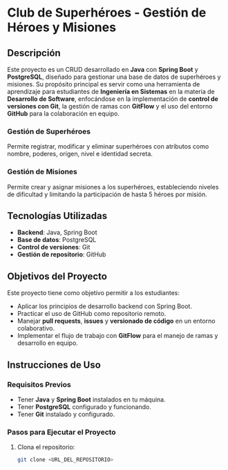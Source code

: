 # Club de Superhéroes - Gestión de Héroes y Misiones

## Descripción

Este proyecto es un CRUD desarrollado en **Java** con **Spring Boot** y **PostgreSQL**, diseñado para gestionar una base de datos de superhéroes y misiones. Su propósito principal es servir como una herramienta de aprendizaje para estudiantes de **Ingeniería en Sistemas** en la materia de **Desarrollo de Software**, enfocándose en la implementación de **control de versiones con Git**, la gestión de ramas con **GitFlow** y el uso del entorno **GitHub** para la colaboración en equipo.

### Gestión de Superhéroes
Permite registrar, modificar y eliminar superhéroes con atributos como nombre, poderes, origen, nivel e identidad secreta.

### Gestión de Misiones
Permite crear y asignar misiones a los superhéroes, estableciendo niveles de dificultad y limitando la participación de hasta 5 héroes por misión.

## Tecnologías Utilizadas
- **Backend**: Java, Spring Boot
- **Base de datos**: PostgreSQL
- **Control de versiones**: Git
- **Gestión de repositorio**: GitHub

## Objetivos del Proyecto
Este proyecto tiene como objetivo permitir a los estudiantes:
- Aplicar los principios de desarrollo backend con Spring Boot.
- Practicar el uso de GitHub como repositorio remoto.
- Manejar **pull requests**, **issues** y **versionado de código** en un entorno colaborativo.
- Implementar el flujo de trabajo con **GitFlow** para el manejo de ramas y desarrollo en equipo.

## Instrucciones de Uso

### Requisitos Previos
- Tener **Java** y **Spring Boot** instalados en tu máquina.
- Tener **PostgreSQL** configurado y funcionando.
- Tener **Git** instalado y configurado.

### Pasos para Ejecutar el Proyecto

1. Clona el repositorio:
   ```bash
   git clone <URL_DEL_REPOSITORIO>